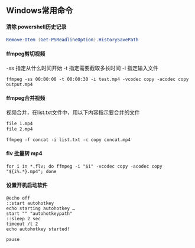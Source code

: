 ## Windows常用命令

#### 清除 powershell历史记录

```powershell
Remove-Item (Get-PSReadlineOption).HistorySavePath
```

#### ffmpeg剪切视频

-ss 指定从什么时间开始 -t 指定需要截取多长时间 -i 指定输入文件

```shell
ffmpeg -ss 00:00:00 -t 00:00:30 -i test.mp4 -vcodec copy -acodec copy output.mp4
```

#### ffmpeg合并视频

视频合并，在list.txt文件中，用以下内容指示要合并的文件

```txt
file 1.mp4
file 2.mp4
```

```shell
ffmpeg -f concat -i list.txt -c copy concat.mp4
```

#### flv 批量转 mp4

```shell
for i in *.flv; do ffmpeg -i "$i" -vcodec copy -acodec copy "${i%.*}.mp4"; done
```

#### 设置开机启动软件

```batch
@echo off
::start autohotkey
echo starting autohotkey …
start "" "autohotkeypath"
::sleep 2 sec
timeout /t 2
echo autohotkey started!

pause
```
